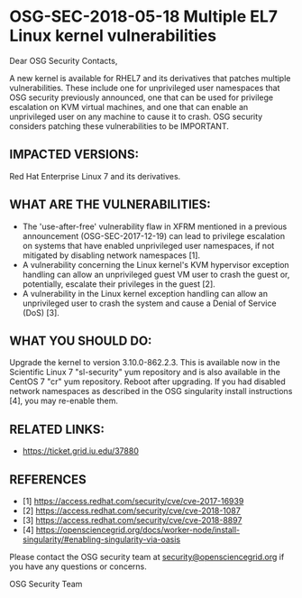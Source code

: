 # OSG-SEC-2018-05-18 Multiple EL7 Linux kernel vulnerabilities

Dear OSG Security Contacts,

A new kernel is available for RHEL7 and its derivatives that patches multiple vulnerabilities.  These include one for unprivileged user namespaces that OSG security previously announced, one that can be used for privilege escalation on KVM virtual machines, and one that can enable an unprivileged user on any machine to cause it to crash. OSG security considers patching these vulnerabilities to be IMPORTANT.

## IMPACTED VERSIONS:
Red Hat Enterprise Linux 7 and its derivatives.

## WHAT ARE THE VULNERABILITIES:
 - The 'use-after-free' vulnerability flaw in XFRM mentioned in a previous announcement (OSG-SEC-2017-12-19) can lead to privilege escalation on systems that have enabled unprivileged user namespaces, if not mitigated by disabling network namespaces [1].
 - A  vulnerability concerning the Linux kernel's KVM hypervisor exception handling can allow an unprivileged guest VM user to crash the guest or, potentially, escalate their privileges in the guest [2].
- A vulnerability in the Linux kernel exception handling can allow an unprivileged user to crash the system and cause a Denial of Service (DoS) [3].

## WHAT YOU SHOULD DO:
Upgrade the kernel to version 3.10.0-862.2.3. This is available now in the Scientific Linux 7 "sl-security" yum repository and is also available in the CentOS 7 "cr" yum repository. Reboot after upgrading. If you had disabled network namespaces as described in the OSG singularity install instructions [4], you may re-enable them.

## RELATED LINKS:
- https://ticket.grid.iu.edu/37880

## REFERENCES
- [1] https://access.redhat.com/security/cve/cve-2017-16939
- [2] https://access.redhat.com/security/cve/cve-2018-1087
- [3] https://access.redhat.com/security/cve/cve-2018-8897
- [4] https://opensciencegrid.org/docs/worker-node/install-singularity/#enabling-singularity-via-oasis

Please contact the OSG security team at security@opensciencegrid.org if you have any questions or concerns. 

OSG Security Team

